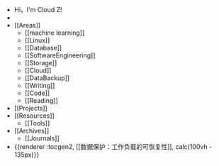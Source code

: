 - Hi，I'm Cloud Z!
-
- [[Areas]]
	- [[machine learning]]
	- [[Linux]]
	- [[Database]]
	- [[SoftwareEngineering]]
	- [[Storage]]
	- [[Cloud]]
	- [[DataBackup]]
	- [[Writing]]
	- [[Code]]
	- [[Reading]]
- [[Projects]]
- [[Resources]]
	- [[Tools]]
- [[Archives]]
	- [[Journals]]
- {{renderer :tocgen2, [[数据保护：工作负载的可恢复性]], calc(100vh - 135px)}}